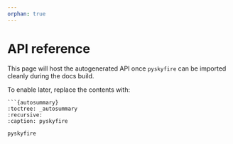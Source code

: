 ```yaml
---
orphan: true
---
```

# API reference

This page will host the autogenerated API once `pyskyfire` can be imported cleanly during the docs build.

To enable later, replace the contents with:

```
```{autosummary}
:toctree: _autosummary
:recursive:
:caption: pyskyfire

pyskyfire
```
```
